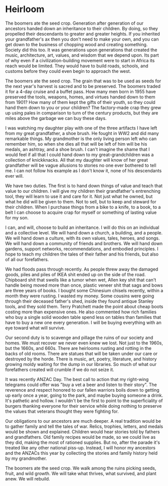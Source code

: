 # Heirloom

The boomers ate the seed crop. Generation after generation of our ancestors handed down an inheritance to their children. By doing, so they propelled their descendants to greater and greater heights. If you inherited your grandfather's ax then you don't need to make your own, and you can get down to the business of chopping wood and creating something. Society did this too. It was generations upon generations that created the music, architecture, art, values, and wisdom that we depend upon. Its part of why even if a civilization-building movement were to start in Africa its reach would be limited. They would have to build roads, schools, and customs before they could even begin to approach the west.

The boomers ate the seed crop. The grain that was to be used as seeds for the next year's harvest is sacred and to be preserved. The boomers traded it for a 4-day cruise and a buffet pass. How many men born in 1955 have preserved the tools, weapons, homes, and virtues handed down to them from 1901? How many of them kept the gifts of their youth, so they could hand them down to you or your children? The factory-made crap they grew up using pales in comparison to turn of the century products, but they are miles above the garbage we can buy these days.

I was watching my daughter play with one of the three artifacts I have left from my great grandfather, a shoe brush. He fought in WW2 and did many remarkable things. My grandmother is the only living person left who can remember him, so when she dies all that will be left of him will be his medals, an ashtray, and a shoe brush. I can't imagine the shame that I would feel if all that I could hand down to my great-grandchildren was a collection of knickknacks. All that my daughter will know of her great grandfather will be vague allusions to stories no one ever bothered to tell me. I can not follow his example as I don't know it, none of his descendants ever will.

We have two duties. The first is to hand down things of value and teach that value to our children. I will give my children their grandfather's entrenching tool, they will learn to use it and care for it. Not just what he owned, but what he did will be given to them. Not to sell, but to keep and steward for their children. When I purchase things from a bike to a knife, to a book, to a belt I can choose to acquire crap for myself or something of lasting value for my son. 

I can, and will, choose to build an inheritance. I will do this on an individual and a collective level. We will hand down a church, a building, and a people. We will hand down a culture, with its own values, tales, heroes, and songs. We will hand down a community of friends and brothers. We will hand down gardens, support networks, recommendations, and embodied principles. I hope to teach my children the tales of their father and his friends, but also of all our forefathers.

We had floods pass through recently. As people threw away the damaged goods, piles and piles of IKEA shit ended up on the side of the road. Chipboard shit that swells like a tumor when wet, Allen key shit that can't handle being moved more than once, plastic veneer shit that sags and bows are three years of books. I bought some Chinesium chisels recently, within a month they were rusting. I wasted my money. Some cousins were going through their deceased father's shed, inside they found antique Stanley tools, and they sold them. Terry Pratchett made the point about cheap boots costing more than expensive ones. He also commented how rich families who buy a single solid wooden table spend less on tables than families that have to buy a new one every generation. I will be buying everything with an eye toward what will survive.

Our second duty is to scavenge and pillage the ruins of our society and homes. We must recover we never even knew we lost. Not just to the 1960s, but the 1660s, and 660s. There are heirlooms rusting and rotting in the backs of old rooms. There are statues that will be taken under our care or destroyed by the horde. There is music, art, poetry, literature, and history growing moldy waiting for the dump in our libraries. So much of what our forefathers created will crumble if we do not seize it.

It was recently ANZAC Day. The best call to action that my right-wing telegrams could offer was "buy a vet a beer and listen to their story". The reverence and respect honored to our fallen warriors boils down to getting up early once a year, going to the park, and maybe buying someone a drink. It's pathetic and hollow. I wouldn't be the first to point to the superficiality of burgers thanking everyone for their service while doing nothing to preserve the values that veterans thought they were fighting for.

Our obligations to our ancestors are much deeper. A real tradition would be to gather family and tell the tales of war. Relics, trophies, letters, and medals would be shown and explained. Children would hear stories told by fathers and grandfathers. Old family recipes would be made, so we could live as they did, making the most of rationed supplies. But no, after the parade it's treated like any other national piss-up. Instead, I will honor my ancestors and the ANZACs this year by collecting the stories and family history held by my grandmother. 

The boomers ate the seed crop. We walk among the ruins picking seeds, fruit, and wild growth. We will take what thrives, what survived, and plant anew. We will rebuild.
